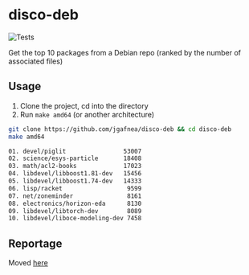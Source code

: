 # disco-deb

![Tests](https://github.com/jgafnea/disco-deb/actions/workflows/python.yml/badge.svg)

Get the top 10 packages from a Debian repo (ranked by the number of associated files)

## Usage

1. Clone the project, cd into the directory
2. Run `make amd64` (or another architecture)

```sh
git clone https://github.com/jgafnea/disco-deb && cd disco-deb
make amd64

01. devel/piglit                53007
02. science/esys-particle       18408
03. math/acl2-books             17023
04. libdevel/libboost1.81-dev   15456
05. libdevel/libboost1.74-dev   14333
06. lisp/racket                  9599
07. net/zoneminder               8161
08. electronics/horizon-eda      8130
09. libdevel/libtorch-dev        8089
10. libdevel/liboce-modeling-dev 7458
```

## Reportage

Moved [here](/docs/report.md)
